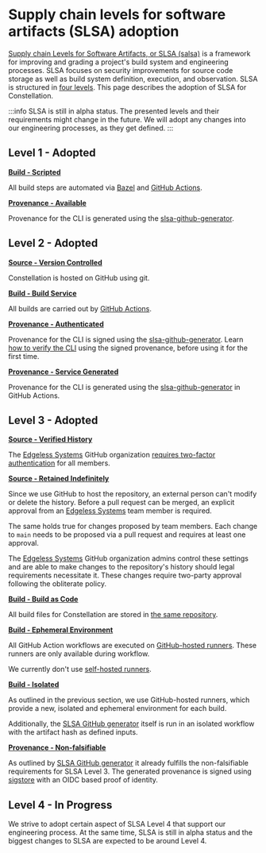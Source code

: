 # Supply chain levels for software artifacts (SLSA) adoption

[Supply chain Levels for Software Artifacts, or SLSA (salsa)](https://slsa.dev/) is a framework for improving and grading a project's build system and engineering processes. SLSA focuses on security improvements for source code storage as well as build system definition, execution, and observation. SLSA is structured in [four levels](https://slsa.dev/spec/v0.1/levels). This page describes the adoption of SLSA for Constellation.

:::info
SLSA is still in alpha status. The presented levels and their requirements might change in the future. We will adopt any changes into our engineering processes, as they get defined.
:::

## Level 1 - Adopted

**[Build - Scripted](https://slsa.dev/spec/v0.1/requirements#scripted-build)**

All build steps are automated via [Bazel](https://github.com/edgelesssys/constellation/tree/v2.9.0/bazel) and [GitHub Actions](https://github.com/edgelesssys/constellation/tree/main/.github).

**[Provenance - Available](https://slsa.dev/spec/v0.1/requirements#available)**

Provenance for the CLI is generated using the [slsa-github-generator](https://github.com/slsa-framework/slsa-github-generator).

## Level 2 - Adopted

**[Source - Version Controlled](https://slsa.dev/spec/v0.1/requirements#version-controlled)**

Constellation is hosted on GitHub using git.

**[Build - Build Service](https://slsa.dev/spec/v0.1/requirements#build-service)**

All builds are carried out by [GitHub Actions](https://github.com/edgelesssys/constellation/tree/main/.github).

**[Provenance - Authenticated](https://slsa.dev/spec/v0.1/requirements#authenticated)**

Provenance for the CLI is signed using the [slsa-github-generator](https://github.com/slsa-framework/slsa-github-generator). Learn [how to verify the CLI](../workflows/verify-cli.md) using the signed provenance, before using it for the first time.

**[Provenance - Service Generated](https://slsa.dev/spec/v0.1/requirements#service-generated)**

Provenance for the CLI is generated using the [slsa-github-generator](https://github.com/slsa-framework/slsa-github-generator) in GitHub Actions.

## Level 3 - Adopted

**[Source - Verified History](https://slsa.dev/spec/v0.1/requirements#verified-history)**

The [Edgeless Systems](https://github.com/edgelesssys) GitHub organization [requires two-factor authentication](https://docs.github.com/en/organizations/keeping-your-organization-secure/managing-two-factor-authentication-for-your-organization/requiring-two-factor-authentication-in-your-organization) for all members.

**[Source - Retained Indefinitely](https://slsa.dev/spec/v0.1/requirements#retained-indefinitely)**

Since we use GitHub to host the repository, an external person can't modify or delete the history. Before a pull request can be merged, an explicit approval from an [Edgeless Systems](https://github.com/edgelesssys) team member is required.

The same holds true for changes proposed by team members. Each change to `main` needs to be proposed via a pull request and requires at least one approval.

The [Edgeless Systems](https://github.com/edgelesssys) GitHub organization admins control these settings and are able to make changes to the repository's history should legal requirements necessitate it. These changes require two-party approval following the obliterate policy.

**[Build - Build as Code](https://slsa.dev/spec/v0.1/requirements#build-as-code)**

All build files for Constellation are stored in [the same repository](https://github.com/edgelesssys/constellation/tree/main/.github).

**[Build - Ephemeral Environment](https://slsa.dev/spec/v0.1/requirements#ephemeral-environment)**

All GitHub Action workflows are executed on [GitHub-hosted runners](https://docs.github.com/en/actions/using-github-hosted-runners/about-github-hosted-runners). These runners are only available during workflow.

We currently don't use [self-hosted runners](https://docs.github.com/en/actions/hosting-your-own-runners/about-self-hosted-runners).

**[Build - Isolated](https://slsa.dev/spec/v0.1/requirements#isolated)**

As outlined in the previous section, we use GitHub-hosted runners, which provide a new, isolated and ephemeral environment for each build.

Additionally, the [SLSA GitHub generator](https://github.com/slsa-framework/slsa-github-generator#generation-of-provenance) itself is run in an isolated workflow with the artifact hash as defined inputs.

**[Provenance - Non-falsifiable](https://slsa.dev/spec/v0.1/requirements#non-falsifiable)**

As outlined by [SLSA GitHub generator](https://github.com/slsa-framework/slsa-github-generator) it already fulfills the non-falsifiable requirements for SLSA Level 3. The generated provenance is signed using [sigstore](https://sigstore.dev/) with an OIDC based proof of identity.

## Level 4 - In Progress

We strive to adopt certain aspect of SLSA Level 4 that support our engineering process. At the same time, SLSA is still in alpha status and the biggest changes to SLSA are expected to be around Level 4.
